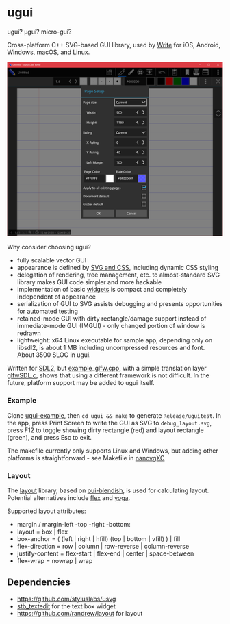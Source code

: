 # ugui #

ugui? μgui? micro-gui?

Cross-platform C++ SVG-based GUI library, used by [Write](http://styluslabs.com) for iOS, Android, Windows, macOS, and Linux.

![screenshot of Write](/example/screenshot-01.png?raw=true)

Why consider choosing ugui?

* fully scalable vector GUI
* appearance is defined by [SVG and CSS](theme.cpp), including dynamic CSS styling
* delegation of rendering, tree management, etc. to almost-standard SVG library makes GUI code simpler and more hackable
* implementation of basic [widgets](widgets.cpp) is compact and completely independent of appearance
* serialization of GUI to SVG assists debugging and presents opportunities for automated testing
* retained-mode GUI with dirty rectangle/damage support instead of immediate-mode GUI (IMGUI) - only changed portion of window is redrawn
* lightweight: x64 Linux executable for sample app, depending only on libsdl2, is about 1 MB including uncompressed resources and font.  About 3500 SLOC in ugui.

Written for [SDL2](https://libsdl.org/), but [example_glfw.cpp](example/example_glfw.cpp), with a simple translation layer [glfwSDL.c](example/glfwSDL.c), shows that using a different framework is not difficult.  In the future, platform support may be added to ugui itself.

### Example ###

Clone [ugui-example](https://github.com/styluslabs/ugui-example), then `cd ugui && make` to generate `Release/uguitest`.  In the app, press Print Screen to write the GUI as SVG to `debug_layout.svg`, press F12 to toggle showing dirty rectangle (red) and layout rectangle (green), and press Esc to exit.

The makefile currently only supports Linux and Windows, but adding other platforms is straightforward - see Makefile in [nanovgXC](https://github.com/styluslabs/nanovgXC)

### Layout ###
The [layout](https://github.com/randrew/layout) library, based on [oui-blendish](https://bitbucket.org/duangle/oui-blendish), is used for calculating layout.  Potential alternatives include [flex](https://github.com/xamarin/flex) and [yoga](https://github.com/facebook/yoga).

Supported layout attributes:
- margin / margin-left -top -right -bottom: <number>
- layout = box | flex
- box-anchor = ( (left | right | hfill) (top | bottom | vfill) ) | fill
- flex-direction = row | column | row-reverse | column-reverse
- justify-content = flex-start | flex-end | center | space-between
- flex-wrap = nowrap | wrap


## Dependencies ##

* https://github.com/styluslabs/usvg
* [stb_textedit](https://github.com/nothings/stb) for the text box widget
* https://github.com/randrew/layout for layout
